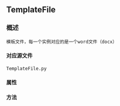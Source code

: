 ## TemplateFile

### 概述

    模板文件，每一个实例对应的是一个word文件（docx）

#### 对应源文件

    TemplateFile.py

#### 属性

#### 方法
